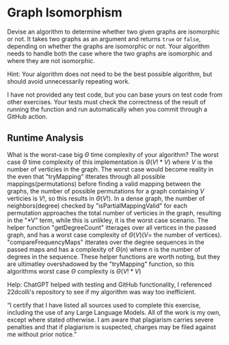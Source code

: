 # Graph Isomorphism

Devise an algorithm to determine whether two given graphs are isomorphic or not.
It takes two graphs as an argument and returns `true` or `false`, depending on
whether the graphs are isomorphic or not. Your algorithm needs to handle both
the case where the two graphs are isomorphic and where they are not isomorphic.

Hint: Your algorithm does not need to be the best possible algorithm, but should
avoid unnecessarily repeating work.

I have not provided any test code, but you can base yours on test code from
other exercises. Your tests must check the correctness of the result of running
the function and run automatically when you commit through a GitHub action.

## Runtime Analysis

What is the worst-case big $\Theta$ time complexity of your algorithm?
The worst case  $\Theta$ time complexity of this implementation is  $\Theta(V! * V)$ where $V$ is the number of verticies in the graph. The worst case would become reality in the even that "tryMapping" itterates through all possible mappings(permutations) before finding a valid mapping between the graphs, the number of possible permutations for a graph containing $V$ verticies is $V!$, so this results in $\Theta(V!)$. In a dense graph, the number of neighbors(degree) checked by "isPartialMappingValid" for each permutation approaches the total number of verticies in the graph, resulting in the "*V" term, while this is unlikley, it is the worst case scenario. The helper function "getDegreeCount" itterages over all vertices in the passed graph, and has a worst case complexity of $\Theta(V)$($V =$ the number of vertices). "compareFrequencyMaps" itterates over the degree sequences in the passed maps and has a complexity of $\Theta(n)$ where $n$ is the number of degrees in the sequence. These helper functions are worth noting, but they are ultimatley overshadowed by the "tryMapping" function, so this algorithms worst case $\Theta$ complexity is $\Theta(V! * V)$  

Help: ChatGPT helped with testing and GitHub functionality, I referenced 22dcolli's repository to see if my algorithm was way too inefficient. 

“I certify that I have listed all sources used to complete this exercise, including the use of any Large Language Models. All of the work is my own, except where stated otherwise. I am aware that plagiarism carries severe penalties and that if plagiarism is suspected, charges may be filed against me without prior notice.”

